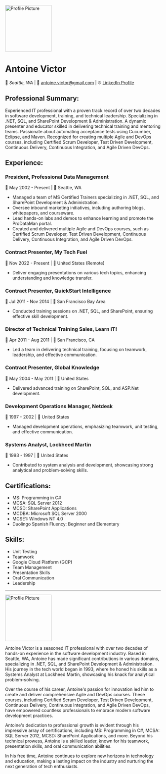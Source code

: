 <img src="https://github.com/ProDataMan/Antoine-Victor/raw/main/AntoineBioPic.png" alt="Profile Picture" width="150" height="150">

# Antoine Victor
📍 *Seattle, WA* | 📧 antoine.victor@gmail.com | 🌐 [LinkedIn Profile](https://www.linkedin.com/in/antoinevictor)

## **Professional Summary:**
Experienced IT professional with a proven track record of over two decades in software development, training, and technical leadership. Specializing in .NET, SQL, and SharePoint Development & Administration. A dynamic presenter and educator skilled in delivering technical training and mentoring teams. Passionate about automating acceptance tests using Cucumber, Eclipse, and Maven. Recognized for creating multiple Agile and DevOps courses, including Certified Scrum Developer, Test Driven Development, Continuous Delivery, Continuous Integration, and Agile Driven DevOps.

## **Experience:**

### President, Professional Data Management
📅 May 2002 - Present | 📍 Seattle, WA
- Managed a team of MS Certified Trainers specializing in .NET, SQL, and SharePoint Development & Administration.
- Oversee inbound marketing initiatives, including authoring blogs, whitepapers, and courseware.
- Lead hands-on labs and demos to enhance learning and promote the ProDataMan portal.
- Created and delivered multiple Agile and DevOps courses, such as Certified Scrum Developer, Test Driven Development, Continuous Delivery, Continuous Integration, and Agile Driven DevOps.

### Contract Presenter, My Tech Fuel
📅 Nov 2022 - Present | 📍 United States (Remote)
- Deliver engaging presentations on various tech topics, enhancing understanding and knowledge transfer.

### Contract Presenter, QuickStart Intelligence
📅 Jul 2011 - Nov 2014 | 📍 San Francisco Bay Area
- Conducted training sessions on .NET, SQL, and SharePoint, ensuring effective skill development.

### Director of Technical Training Sales, Learn iT!
📅 Apr 2011 - Aug 2011 | 📍 San Francisco, CA
- Led a team in delivering technical training, focusing on teamwork, leadership, and effective communication.

### Contract Presenter, Global Knowledge
📅 May 2004 - May 2011 | 📍 United States
- Delivered advanced training on SharePoint, SQL, and ASP.Net development.

### Development Operations Manager, Netdesk
📅 1997 - 2002 | 📍 United States
- Managed development operations, emphasizing teamwork, unit testing, and effective communication.

### Systems Analyst, Lockheed Martin
📅 1993 - 1997 | 📍 United States
- Contributed to system analysis and development, showcasing strong analytical and problem-solving skills.

## **Certifications:**
- MS: Programming in C#
- MCSA: SQL Server 2012
- MCSD: SharePoint Applications
- MCDBA: Microsoft SQL Server 2000
- MCSE1: Windows NT 4.0
- Duolingo Spanish Fluency: Beginner and Elementary

## **Skills:**
- Unit Testing
- Teamwork
- Google Cloud Platform (GCP)
- Team Management
- Presentation Skills
- Oral Communication
- Leadership

---

<img src="https://github.com/ProDataMan/Antoine-Victor/raw/main/AntoineBioPic.png" alt="Profile Picture" width="150" height="150">


Antoine Victor is a seasoned IT professional with over two decades of hands-on experience in the software development industry. Based in Seattle, WA, Antoine has made significant contributions in various domains, specializing in .NET, SQL, and SharePoint Development & Administration. His journey in the tech world began in 1993, where he honed his skills as a Systems Analyst at Lockheed Martin, showcasing his knack for analytical problem-solving.

Over the course of his career, Antoine's passion for innovation led him to create and deliver comprehensive Agile and DevOps courses. These courses, including Certified Scrum Developer, Test Driven Development, Continuous Delivery, Continuous Integration, and Agile Driven DevOps, have empowered countless professionals to embrace modern software development practices.

Antoine's dedication to professional growth is evident through his impressive array of certifications, including MS: Programming in C#, MCSA: SQL Server 2012, MCSD: SharePoint Applications, and more. Beyond his technical prowess, Antoine is a skilled leader, known for his teamwork, presentation skills, and oral communication abilities.

In his free time, Antoine continues to explore new horizons in technology and education, making a lasting impact on the industry and nurturing the next generation of tech enthusiasts.
